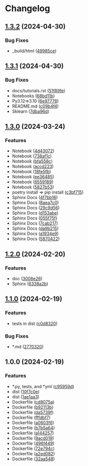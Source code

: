 # Changelog

## [1.3.2](https://github.com/chiba-ai-med/PyTorchDecomp/compare/v1.3.1...v1.3.2) (2024-04-30)


### Bug Fixes

* _build/html ([49985ce](https://github.com/chiba-ai-med/PyTorchDecomp/commit/49985ceb315d365af3a0175a02cf67c03c1b46df))

## [1.3.1](https://github.com/chiba-ai-med/PyTorchDecomp/compare/v1.3.0...v1.3.1) (2024-04-30)


### Bug Fixes

* docs/tutorials.rst ([51f89fe](https://github.com/chiba-ai-med/PyTorchDecomp/commit/51f89fe9e1b0b1853f90e8544a613f2fd3e34915))
* Notebooks ([68bd11b](https://github.com/chiba-ai-med/PyTorchDecomp/commit/68bd11b79660b4d88f88aba755d749169e0a54f2))
* Py3.12=&gt;3.10 ([6e97778](https://github.com/chiba-ai-med/PyTorchDecomp/commit/6e97778159e21fdbc9f46db2acc583961d9ed8dc))
* README.md ([c09b4f4](https://github.com/chiba-ai-med/PyTorchDecomp/commit/c09b4f4c5bcaa5db617953cce5aeebcfd86dd2da))
* Sklearn ([7dba96d](https://github.com/chiba-ai-med/PyTorchDecomp/commit/7dba96d1bb7beb65ca1511819fade9cdf76a5e88))

## [1.3.0](https://github.com/chiba-ai-med/PyTorchDecomp/compare/v1.2.0...v1.3.0) (2024-03-24)


### Features

* Notebook ([4d43072](https://github.com/chiba-ai-med/PyTorchDecomp/commit/4d43072605d38329c0eb5b9668d0f8c75e017efa))
* Notebook ([738af1c](https://github.com/chiba-ai-med/PyTorchDecomp/commit/738af1cab712f5e9595b5f9fd194c92f850a0fdd))
* Notebook ([bfa558c](https://github.com/chiba-ai-med/PyTorchDecomp/commit/bfa558c54d2df387151ab7cdeff81d5da4698c0b))
* Notebook ([accd223](https://github.com/chiba-ai-med/PyTorchDecomp/commit/accd223da0384d090fae30989f34549eb547cd5d))
* Notebook ([18fe5fb](https://github.com/chiba-ai-med/PyTorchDecomp/commit/18fe5fba426358a10d3902a656f92c5758e2afd0))
* Notebook ([ee36485](https://github.com/chiba-ai-med/PyTorchDecomp/commit/ee364850f22556dfd85fc8d836d7968dee1371c8))
* Notebook ([6559189](https://github.com/chiba-ai-med/PyTorchDecomp/commit/6559189a2253d0c1dfa708731279b15002211bd7))
* Notebook ([5827b53](https://github.com/chiba-ai-med/PyTorchDecomp/commit/5827b53bd2b305b9f746cdedf13bf6e7a9d32a85))
* poetry install =&gt; pip install ([c3bf715](https://github.com/chiba-ai-med/PyTorchDecomp/commit/c3bf715e40fa8ae48b903a79f2102304b8ecaa98))
* Sphinx Docs ([4f7bb16](https://github.com/chiba-ai-med/PyTorchDecomp/commit/4f7bb16cf856b5b95ac900d21a62e7afdecc7229))
* Sphinx Docs ([8aea7c0](https://github.com/chiba-ai-med/PyTorchDecomp/commit/8aea7c0079f8f147c7fa77d686259147e01caec4))
* Sphinx Docs ([29c9d56](https://github.com/chiba-ai-med/PyTorchDecomp/commit/29c9d56a7f1135f4f9c7767988dc84a47b0e1f37))
* Sphinx Docs ([d153abe](https://github.com/chiba-ai-med/PyTorchDecomp/commit/d153abe27df82507e3a6fddfe97e7f5bbcd5a83f))
* Sphinx Docs ([055f75f](https://github.com/chiba-ai-med/PyTorchDecomp/commit/055f75fac9752f204d3d54a09192c1b2506d539a))
* Sphinx Docs ([7cab217](https://github.com/chiba-ai-med/PyTorchDecomp/commit/7cab217416f28e348a91eff0e16811f7a9c64f8a))
* Sphinx Docs ([da9b215](https://github.com/chiba-ai-med/PyTorchDecomp/commit/da9b215ba2b4bcee9a2437cb34a2b5aad3960c10))
* Sphinx Docs ([a1934e9](https://github.com/chiba-ai-med/PyTorchDecomp/commit/a1934e9be6f725bc965deafd26e99f693f1b4350))
* Sphinx Docs ([5870422](https://github.com/chiba-ai-med/PyTorchDecomp/commit/5870422856a7c1ffdccb046fd1298065a16acabc))

## [1.2.0](https://github.com/chiba-ai-med/PyTorchDecomp/compare/v1.1.0...v1.2.0) (2024-02-20)


### Features

* doc ([3008e26](https://github.com/chiba-ai-med/PyTorchDecomp/commit/3008e26961cfe5d172e8173e5e8bffbce47d0a87))
* Sphinx ([6338a2b](https://github.com/chiba-ai-med/PyTorchDecomp/commit/6338a2b79e2f3f0af8e71a43fd79d8f63e94627b))

## [1.1.0](https://github.com/chiba-ai-med/PyTorchDecomp/compare/v1.0.0...v1.1.0) (2024-02-19)


### Features

* tests in dist ([c0d8320](https://github.com/chiba-ai-med/PyTorchDecomp/commit/c0d8320d854ae42025c7cf208f195f67ce130121))


### Bug Fixes

* *.md ([2770320](https://github.com/chiba-ai-med/PyTorchDecomp/commit/277032005e5d68e716fa17c5f9c9c384a4848271))

## 1.0.0 (2024-02-19)


### Features

* *.py, tests, and *yml ([c95959d](https://github.com/chiba-ai-med/PyTorchDecomp/commit/c95959d8d3c9b349eeb186332446db28359ce204))
* dist ([10f7c0e](https://github.com/chiba-ai-med/PyTorchDecomp/commit/10f7c0e5763929d0826c193fabe565b3d16f246c))
* dist ([1ae1aa3](https://github.com/chiba-ai-med/PyTorchDecomp/commit/1ae1aa3a21088431f7cd9077fd5c56539b267ae6))
* Dockerfile ([cd8075a](https://github.com/chiba-ai-med/PyTorchDecomp/commit/cd8075af2319093d9a0f575b4afbec24909e5da8))
* Dockerfile ([b92113b](https://github.com/chiba-ai-med/PyTorchDecomp/commit/b92113bacb4e2c0529fe2852e81e6cfc67be3525))
* Dockerfile ([da5739f](https://github.com/chiba-ai-med/PyTorchDecomp/commit/da5739fe6b97cf8da2ca0323e843d293e6c61341))
* Dockerfile ([fffdbf7](https://github.com/chiba-ai-med/PyTorchDecomp/commit/fffdbf70dc2d36a8f499187aebc026566d129824))
* Dockerfile ([a0603f6](https://github.com/chiba-ai-med/PyTorchDecomp/commit/a0603f6d69bf291d19ec42d3b3b97be1d841a12b))
* Dockerfile ([b7b5a64](https://github.com/chiba-ai-med/PyTorchDecomp/commit/b7b5a64eaad1aa8ea096469b70818386115a47bc))
* Dockerfile ([a144257](https://github.com/chiba-ai-med/PyTorchDecomp/commit/a14425729bea4f250b2f1b96c5be898ac75fdc17))
* Dockerfile ([9acd019](https://github.com/chiba-ai-med/PyTorchDecomp/commit/9acd019c9298414ee8faa2204ec4fe401282ef6b))
* Dockerfile ([496f449](https://github.com/chiba-ai-med/PyTorchDecomp/commit/496f449638ac2e662b002f4d228040476eaf7224))
* Dockerfile ([72e794c](https://github.com/chiba-ai-med/PyTorchDecomp/commit/72e794cee8fc6333554e3dc42d79572572581125))
* Dockerfile ([a2ed082](https://github.com/chiba-ai-med/PyTorchDecomp/commit/a2ed082e40b3403cf530e848de050cce08dc2b60))
* Dockerfile ([32aa548](https://github.com/chiba-ai-med/PyTorchDecomp/commit/32aa548a7419f96a579d0095787c6a469b83ffb3))
